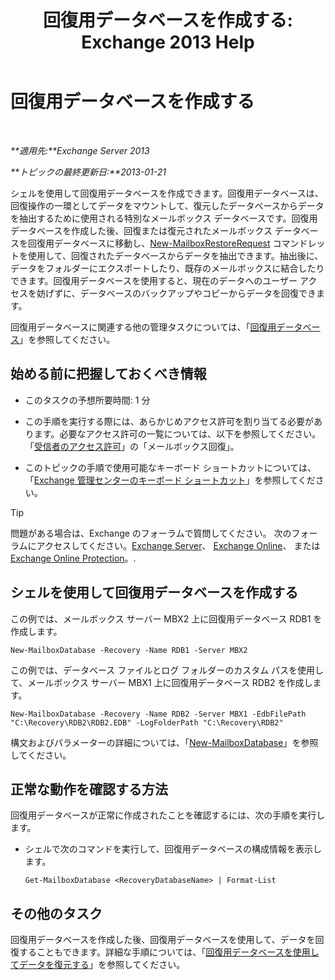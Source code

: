 ﻿---
title: '回復用データベースを作成する: Exchange 2013 Help'
TOCTitle: 回復用データベースを作成する
ms:assetid: 34d87491-b7b7-44a9-8d69-e1a9c1fe5852
ms:mtpsurl: https://technet.microsoft.com/ja-jp/library/Ee332321(v=EXCHG.150)
ms:contentKeyID: 48269350
ms.date: 05/23/2018
mtps_version: v=EXCHG.150
ms.translationtype: MT
---

# 回復用データベースを作成する

 

_**適用先:**Exchange Server 2013_

_**トピックの最終更新日:**2013-01-21_

シェルを使用して回復用データベースを作成できます。回復用データベースは、回復操作の一環としてデータをマウントして、復元したデータベースからデータを抽出するために使用される特別なメールボックス データベースです。回復用データベースを作成した後、回復または復元されたメールボックス データベースを回復用データベースに移動し、[New-MailboxRestoreRequest](https://technet.microsoft.com/ja-jp/library/ff829875\(v=exchg.150\)) コマンドレットを使用して、回復されたデータベースからデータを抽出できます。抽出後に、データをフォルダーにエクスポートしたり、既存のメールボックスに結合したりできます。回復用データベースを使用すると、現在のデータへのユーザー アクセスを妨げずに、データベースのバックアップやコピーからデータを回復できます。

回復用データベースに関連する他の管理タスクについては、「[回復用データベース](recovery-databases-exchange-2013-help.md)」を参照してください。

## 始める前に把握しておくべき情報

  - このタスクの予想所要時間: 1 分

  - この手順を実行する際には、あらかじめアクセス許可を割り当てる必要があります。必要なアクセス許可の一覧については、以下を参照してください。「[受信者のアクセス許可](recipients-permissions-exchange-2013-help.md)」の「メールボックス回復」。

  - このトピックの手順で使用可能なキーボード ショートカットについては、「[Exchange 管理センターのキーボード ショートカット](keyboard-shortcuts-in-the-exchange-admin-center-exchange-online-protection-help.md)」を参照してください。


> [!TIP]
> 問題がある場合は、Exchange のフォーラムで質問してください。 次のフォーラムにアクセスしてください。<A href="https://go.microsoft.com/fwlink/p/?linkid=60612">Exchange Server</A>、 <A href="https://go.microsoft.com/fwlink/p/?linkid=267542">Exchange Online</A>、 または <A href="https://go.microsoft.com/fwlink/p/?linkid=285351">Exchange Online Protection</A>。.



## シェルを使用して回復用データベースを作成する

この例では、メールボックス サーバー MBX2 上に回復用データベース RDB1 を作成します。

    New-MailboxDatabase -Recovery -Name RDB1 -Server MBX2

この例では、データベース ファイルとログ フォルダーのカスタム パスを使用して、メールボックス サーバー MBX1 上に回復用データベース RDB2 を作成します。

    New-MailboxDatabase -Recovery -Name RDB2 -Server MBX1 -EdbFilePath "C:\Recovery\RDB2\RDB2.EDB" -LogFolderPath "C:\Recovery\RDB2"

構文およびパラメーターの詳細については、「[New-MailboxDatabase](https://technet.microsoft.com/ja-jp/library/aa997976\(v=exchg.150\))」を参照してください。

## 正常な動作を確認する方法

回復用データベースが正常に作成されたことを確認するには、次の手順を実行します。

  - シェルで次のコマンドを実行して、回復用データベースの構成情報を表示します。
    
        Get-MailboxDatabase <RecoveryDatabaseName> | Format-List

## その他のタスク

回復用データベースを作成した後、回復用データベースを使用して、データを回復することもできます。詳細な手順については、「[回復用データベースを使用してデータを復元する](restore-data-using-a-recovery-database-exchange-2013-help.md)」を参照してください。

